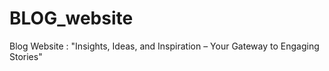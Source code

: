 # BLOG_website
Blog Website : "Insights, Ideas, and Inspiration – Your Gateway to Engaging Stories"

